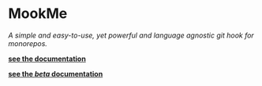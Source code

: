 # MookMe

*A simple and easy-to-use, yet powerful and language agnostic git hook for monorepos.*

**[see the documentation](https://mookme.org)**

**[see the *beta* documentation](https://beta.mookme.org)**
